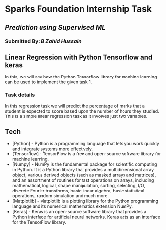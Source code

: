 # Sparks Foundation Internship Task
## _Prediction using Supervised ML_
### Submitted By: _B Zahid Hussain_
## **Linear Regression with Python Tensorflow and keras**
In this, we will see how the Python Tensorflow library for machine learning can be used to implement the given task 1.

### **Task details**
In this regression task we will predict the percentage of marks that a student is expected to score based upon the number of hours they studied. This is a simple linear regression task as it involves just two variables.


## Tech


- [Python] - Python is a programming language that lets you work quickly and integrate systems more effectively.
- [Tensorflow] - TensorFlow is a free and open-source software library for machine learning.
- [Numpy] - NumPy is the fundamental package for scientific computing in Python. It is a Python library that provides a multidimensional array object, various derived objects (such as masked arrays and matrices), and an assortment of routines for fast operations on arrays, including mathematical, logical, shape manipulation, sorting, selecting, I/O, discrete Fourier transforms, basic linear algebra, basic statistical operations, random simulation and much more.
- [Matplotlib] - Matplotlib is a plotting library for the Python programming language and its numerical mathematics extension NumPy.
- [Keras] - Keras is an open-source software library that provides a Python interface for artificial neural networks. Keras acts as an interface for the TensorFlow library. 
